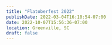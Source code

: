 ```yaml
---
title: "Flatoberfest 2022"
publishDate: 2022-03-04T16:10:54-07:00
date: 2022-10-07T15:56:36-07:00
location: Greenville, SC
draft: false
---
```


